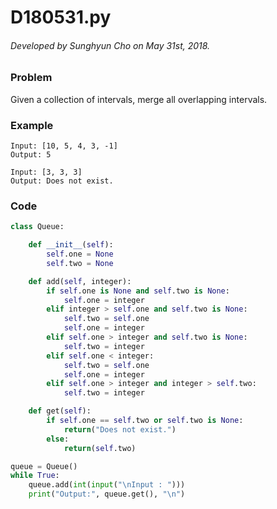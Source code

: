 # D180531.py

###### Developed by Sunghyun Cho on May 31st, 2018.

### Problem

Given a collection of intervals, merge all overlapping intervals.

### Example

```
Input: [10, 5, 4, 3, -1]
Output: 5

Input: [3, 3, 3]
Output: Does not exist.
```

### Code

```python
class Queue:

    def __init__(self):
        self.one = None
        self.two = None

    def add(self, integer):
        if self.one is None and self.two is None:
            self.one = integer
        elif integer > self.one and self.two is None:
            self.two = self.one
            self.one = integer
        elif self.one > integer and self.two is None:
            self.two = integer
        elif self.one < integer:
            self.two = self.one
            self.one = integer
        elif self.one > integer and integer > self.two:
            self.two = integer

    def get(self):
        if self.one == self.two or self.two is None:
            return("Does not exist.")
        else:
            return(self.two)

queue = Queue()
while True:
    queue.add(int(input("\nInput : ")))
    print("Output:", queue.get(), "\n")
```
